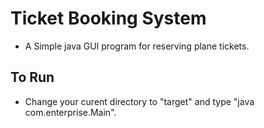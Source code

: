 # Ticket Booking System

<ul><li>A Simple java GUI program for reserving plane tickets.</li></ul>

## To Run

<ul><li>Change your curent directory to "target" and type "java com.enterprise.Main".</li></ul>

